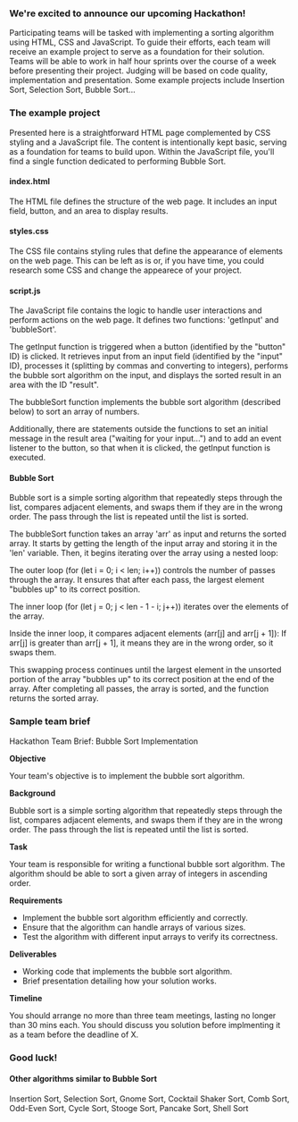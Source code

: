 ### We're excited to announce our upcoming Hackathon!

Participating teams will be tasked with implementing a sorting algorithm using HTML, CSS and JavaScript. To guide their efforts, each team will receive an example project to serve as a foundation for their solution. Teams will be able to work in half hour sprints over the course of a week before presenting their project. Judging will be based on code quality, implementation and presentation. Some example projects include Insertion Sort, Selection Sort, Bubble Sort...

### The example project

Presented here is a straightforward HTML page complemented by CSS styling and a JavaScript file. The content is intentionally kept basic, serving as a foundation for teams to build upon. Within the JavaScript file, you'll find a single function dedicated to performing Bubble Sort.

#### **index.html**

The HTML file defines the structure of the web page. It includes an input field, button, and an area to display results.

#### **styles.css**

The CSS file contains styling rules that define the appearance of elements on the web page. This can be left as is or, if you have time, you could research some CSS and change the appearece of your project.

#### **script.js**

The JavaScript file contains the logic to handle user interactions and perform actions on the web page. It defines two functions: 'getInput' and 'bubbleSort'.

The getInput function is triggered when a button (identified by the "button" ID) is clicked. It retrieves input from an input field (identified by the "input" ID), processes it (splitting by commas and converting to integers), performs the bubble sort algorithm on the input, and displays the sorted result in an area with the ID "result".

The bubbleSort function implements the bubble sort algorithm (described below) to sort an array of numbers.

Additionally, there are statements outside the functions to set an initial message in the result area ("waiting for your input...") and to add an event listener to the button, so that when it is clicked, the getInput function is executed.

#### Bubble Sort

Bubble sort is a simple sorting algorithm that repeatedly steps through the list, compares adjacent elements, and swaps them if they are in the wrong order. The pass through the list is repeated until the list is sorted.

The bubbleSort function takes an array 'arr' as input and returns the sorted array. It starts by getting the length of the input array and storing it in the 'len' variable. Then, it begins iterating over the array using a nested loop:

The outer loop (for (let i = 0; i < len; i++)) controls the number of passes through the array. It ensures that after each pass, the largest element "bubbles up" to its correct position.

The inner loop (for (let j = 0; j < len - 1 - i; j++)) iterates over the elements of the array.

Inside the inner loop, it compares adjacent elements (arr[j] and arr[j + 1]):
If arr[j] is greater than arr[j + 1], it means they are in the wrong order, so it swaps them.

This swapping process continues until the largest element in the unsorted portion of the array "bubbles up" to its correct position at the end of the array. After completing all passes, the array is sorted, and the function returns the sorted array.

### Sample team brief

Hackathon Team Brief: Bubble Sort Implementation

**Objective**

Your team's objective is to implement the bubble sort algorithm. 

**Background**

Bubble sort is a simple sorting algorithm that repeatedly steps through the list, compares adjacent elements, and swaps them if they are in the wrong order. The pass through the list is repeated until the list is sorted.

**Task**

Your team is responsible for writing a functional bubble sort algorithm. The algorithm should be able to sort a given array of integers in ascending order.

**Requirements**

* Implement the bubble sort algorithm efficiently and correctly.
* Ensure that the algorithm can handle arrays of various sizes.
* Test the algorithm with different input arrays to verify its correctness.

**Deliverables**

* Working code that implements the bubble sort algorithm.
* Brief presentation detailing how your solution works.

**Timeline**

You should arrange no more than three team meetings, lasting no longer than 30 mins each. You should discuss you solution before implmenting it as a team before the deadline of X.

### **Good luck!**

#### Other algorithms similar to Bubble Sort

Insertion Sort, Selection Sort, Gnome Sort, Cocktail Shaker Sort, Comb Sort, Odd-Even Sort, Cycle Sort, Stooge Sort, Pancake Sort, Shell Sort